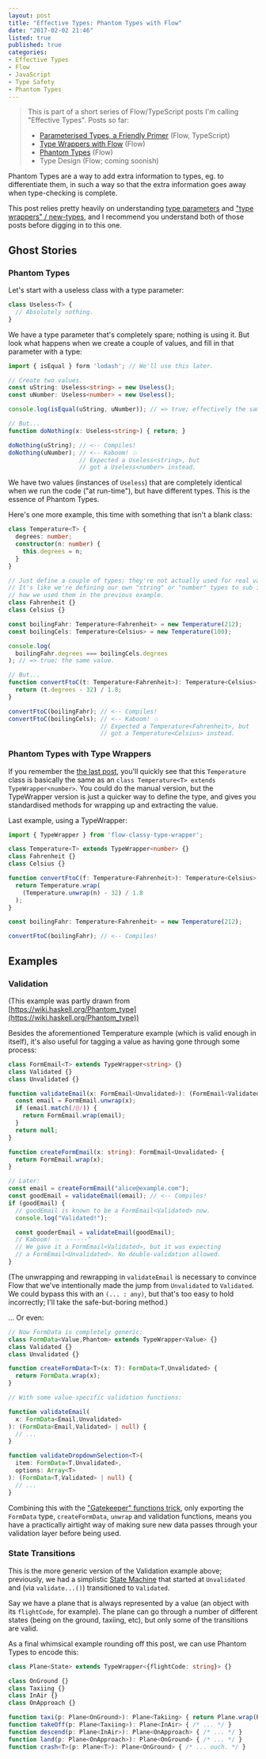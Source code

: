 ```yaml
---
layout: post
title: "Effective Types: Phantom Types with Flow"
date: "2017-02-02 21:46"
listed: true
published: true
categories:
- Effective Types
- Flow
- JavaScript
- Type Safety
- Phantom Types
---
```


> This is part of a short series of Flow/TypeScript posts I'm calling "Effective Types". Posts so far:
>
> * [Parameterised Types, a Friendly Primer](/blog/2017/01/effective-types-a-parameterised-type-primer-flow/) (Flow, TypeScript)
> * [Type Wrappers with Flow](/blog/2017/01/effective-types-type-wrappers-with-flow/) (Flow)
> * [Phantom Types](/blog/2017/02/effective-types-phantom-types-with-flow/) (Flow)
> * Type Design (Flow; coming soonish)

Phantom Types are a way to add extra information to types, eg. to differentiate them, in such a way so that the extra information goes away when type-checking is complete.

This post relies pretty heavily on understanding [type parameters](/blog/2017/01/effective-types-a-parameterised-type-primer-flow/) and ["type wrappers" / new-types](/blog/2017/01/effective-types-type-wrappers-with-flow/), and I recommend you understand both of those posts before digging in to this one.


## Ghost Stories

### Phantom Types

Let's start with a useless class with a type parameter:

```ts
class Useless<T> {
  // Absolutely nothing.
}
```

We have a type parameter that's completely spare; nothing is using it. But look what happens when we create a couple of values, and fill in that parameter with a type:

```ts
import { isEqual } form 'lodash'; // We'll use this later.

// Create two values.
const uString: Useless<string> = new Useless();
const uNumber: Useless<number> = new Useless();

console.log(isEqual(uString, uNumber)); // => true; effectively the same, value-wise.

// But...
function doNothing(x: Useless<string>) { return; }

doNothing(uString); // <-- Compiles!
doNothing(uNumber); // <-- Kaboom! 💥
                    // Expected a Useless<string>, but
                    // got a Useless<number> instead.
```

We have two values (instances of `Useless`) that are completely identical when we run the code ("at run-time"), but have different types. This is the essence of Phantom Types.

Here's one more example, this time with something that isn't a blank class:

```ts
class Temperature<T> {
  degrees: number;
  constructor(n: number) {
    this.degrees = n;
  }
}

// Just define a couple of types; they're not actually used for real values.
// It's like we're defining our own "string" or "number" types to sub in, like
// how we used them in the previous example.
class Fahrenheit {}
class Celsius {}

const boilingFahr: Temperature<Fahrenheit> = new Temperature(212);
const boilingCels: Temperature<Celsius> = new Temperature(100);

console.log(
  boilingFahr.degrees === boilingCels.degrees
); // => true; the same value.

// But...
function convertFtoC(t: Temperature<Fahrenheit>): Temperature<Celsius> {
  return (t.degrees - 32) / 1.8;
}

convertFtoC(boilingFahr); // <-- Compiles!
convertFtoC(boilingCels); // <-- Kaboom! 💥
                          // Expected a Temperature<Fahrenheit>, but
                          // got a Temperature<Celsius> instead.

```


### Phantom Types with Type Wrappers

If you remember the [the last post](/blog/2017/01/effective-types-type-wrappers-with-flow/), you'll quickly see that this `Temperature` class is basically the same as an `class Temperature<T> extends TypeWrapper<number>`. You could do the manual version, but the TypeWrapper version is just a quicker way to define the type, and gives you standardised methods for wrapping up and extracting the value.

Last example, using a TypeWrapper:

```ts
import { TypeWrapper } from 'flow-classy-type-wrapper';

class Temperature<T> extends TypeWrapper<number> {}
class Fahrenheit {}
class Celsius {}

function convertFtoC(f: Temperature<Fahrenheit>): Temperature<Celsius> {
  return Temperature.wrap(
    (Temperature.unwrap(n) - 32) / 1.8
  );
}

const boilingFahr: Temperature<Fahrenheit> = new Temperature(212);

convertFtoC(boilingFahr); // <-- Compiles!
```


## Examples

### Validation

(This example was partly drawn from [https://wiki.haskell.org/Phantom_type](https://wiki.haskell.org/Phantom_type))

Besides the aforementioned Temperature example (which is valid enough in itself), it's also useful for tagging a value as having gone through some process:

```ts
class FormEmail<T> extends TypeWrapper<string> {}
class Validated {}
class Unvalidated {}

function validateEmail(x: FormEmail<Unvalidated>): (FormEmail<Validated> | null) {
  const email = FormEmail.unwrap(x);
  if (email.match(/@/)) {
    return FormEmail.wrap(email);
  }
  return null;
}

function createFormEmail(x: string): FormEmail<Unvalidated> {
  return FormEmail.wrap(x);
}

// Later:
const email = createFormEmail("alice@example.com"); 
const goodEmail = validateEmail(email); // <-- Compiles!
if (goodEmail) {
  // goodEmail is known to be a FormEmail<Validated> now.
  console.log("Validated!");

  const gooderEmail = validateEmail(goodEmail);
  // Kaboom! 💥  ------^
  // We gave it a FormEmail<Validated>, but it was expecting
  // a FormEmail<Unvalidated>. No double-validation allowed.
}
```

(The unwrapping and rewrapping in `validateEmail` is necessary to convince Flow that we've intentionally made the jump from `Unvalidated` to `Validated`. We could bypass this with an `(... : any)`, but that's too easy to hold incorrectly; I'll take the safe-but-boring method.)

... Or even:

```ts
// Now FormData is completely generic:
class FormData<Value,Phantom> extends TypeWrapper<Value> {}
class Validated {}
class Unvalidated {}

function createFormData<T>(x: T): FormData<T,Unvalidated> {
  return FormData.wrap(x);
}

// With some value-specific validation functions:

function validateEmail(
  x: FormData<Email,Unvalidated>
): (FormData<Email,Validated> | null) {
  // ...
}

function validateDropdownSelection<T>(
  item: FormData<T,Unvalidated>,
  options: Array<T>
): (FormData<T,Validated> | null) {
  // ...
}
```

Combining this with the ["Gatekeeper" functions trick](/blog/2017/01/effective-types-type-wrappers-with-flow/#gatekeeper-functions), only exporting the `FormData` type, `createFormData`, `unwrap` and validation functions, means you have a practically airtight way of making sure new data passes through your validation layer before being used.


### State Transitions

This is the more generic version of the Validation example above; previously, we had a simplistic [State Machine](https://www.youtube.com/watch?v=hJIST1cEf6A) that started at `Unvalidated` and (via `validate...()`) transitioned to `Validated`.

Say we have a plane that is always represented by a value (an object with its `flightCode`, for example). The plane can go through a number of different states (being on the ground, taxiing, etc), but only some of the transitions are valid.

As a final whimsical example rounding off this post, we can use Phantom Types to encode this:

```ts
class Plane<State> extends TypeWrapper<{flightCode: string}> {}

class OnGround {}
class Taxiing {}
class InAir {}
class OnApproach {}

function taxi(p: Plane<OnGround>): Plane<Takiing> { return Plane.wrap(Plane.unwrap(p)); }
function takeOff(p: Plane<Taxiing>): Plane<InAir> { /* ... */ }
function descend(p: Plane<InAir>): Plane<OnApproach> { /* ... */ }
function land(p: Plane<OnApproach>): Plane<OnGround> { /* ... */ }
function crash<T>(p: Plane<T>): Plane<OnGround> { /* ... ouch. */ }
```


